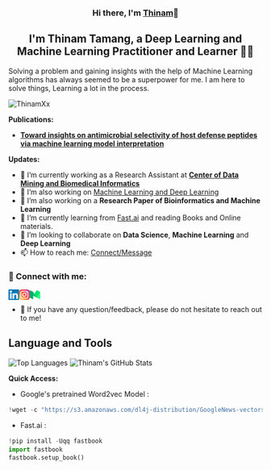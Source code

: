 <!-- ### Hey there, I'm __Thinam__! 👋 :computer: -->

<h3 align="center">
  Hi there, I'm <a href="https://www.linkedin.com/in/thinam-tamang/" target="_blank" rel="noreferrer">Thinam</a>👋
</h3>

<h2 align="center">
  I'm Thinam Tamang, a Deep Learning and Machine Learning Practitioner and Learner 🧑‍💻
</h2>

Solving a problem and gaining insights with the help of Machine Learning algorithms has always seemed to be a superpower for me. I am here to solve things, Learning a lot in the process.

<!-- I'm **Thinam Tamang**, a **Deep Learning** and **Machine Learning** **Practitioner** and **Learner**. I'm here to solve things, Learning a lot in the Process. -->

<p align="left"> <img src="https://komarev.com/ghpvc/?username=ThinamXx" alt="ThinamXx" /> </p>

**Publications:**  
- [**Toward insights on antimicrobial selectivity of host defense peptides via machine learning model interpretation**](https://doi.org/10.1016/j.ygeno.2021.08.023)  

**Updates:**
- 🔭 I’m currently working as a Research Assistant at [**Center of Data Mining and Biomedical Informatics**](https://mt.mahidol.ac.th/en/departments/center-of-data-mining-and-biomedical-informatics-2/)
- 🔭 I’m also working on [Machine Learning and Deep Learning](https://github.com/ThinamXx/MachineLearning_DeepLearning.git)
- 🔭 I’m also working on a **Research Paper of Bioinformatics and Machine Learning**
- 🌱 I’m currently learning from [Fast.ai](https://course.fast.ai/#) and reading Books and Online materials.
- 👯 I’m looking to collaborate on **Data Science**, **Machine Learning** and **Deep Learning**
- 📫 How to reach me: [Connect/Message](https://www.linkedin.com/in/thinam-tamang-3b12831a2/)

### 🤝 Connect with me:

<a href="https://www.linkedin.com/in/thinam-tamang/"><img align="left" src="https://raw.githubusercontent.com/ThinamXx/ThinamXx/main/images/linkedin.svg" alt="ThinamXx | LinkedIn" width="21px"/></a>
<a href="https://www.instagram.com/thinamcodes__/"><img align="left" src="https://github.com/ThinamXx/ThinamXx/blob/master/images/instagram.png" alt="ThinamXx | Instagram" width="21px"/></a>
<a href="https://thinamxx.github.io/thinam.ai/"><img align="left" src="https://raw.githubusercontent.com/ThinamXx/ThinamXx/main/images/medium.svg" alt="ThinamXx | Medium" width="21px"/></a>
</br>
- 💬 If you have any question/feedback, please do not hesitate to reach out to me!



<!-- ### Find me around:
- [LinkedIn](https://www.linkedin.com/in/thinam-tamang-3b12831a2/) :earth_asia:
- [Mail](https://www.linkedin.com/in/thinam-tamang-3b12831a2/) :email: -->

## **Language and Tools**

![Top Languages](https://github-readme-stats.vercel.app/api/top-langs/?username=ThinamXx&theme=radical)
![Thinam's GitHub Stats](https://github-readme-stats.vercel.app/api?username=ThinamXx&hide=prs,issues,contribs?username=ThinamXx&count_private=true?username=ThinamXx&show_icons=true&theme=radical)

**Quick Access:**
- Google's pretrained Word2vec Model :

```javascript
!wget -c "https://s3.amazonaws.com/dl4j-distribution/GoogleNews-vectors-negative300.bin.gz"
```

- Fast.ai : 

```python
!pip install -Uqq fastbook
import fastbook
fastbook.setup_book()
```

<!--
**ThinamXx/ThinamXx** is a ✨ _special_ ✨ repository because its `README.md` (this file) appears on your GitHub profile.

Here are some ideas to get you started:
- 🔭 I’m currently working as a Developer Internship at [**Information and Language Processing Research Lab**](https://ilprl.ku.edu.np/)
- 🔭 I’m currently working on ...
- 🌱 I’m currently learning ...
- 👯 I’m looking to collaborate on ...
- 🤔 I’m looking for help with ...
- 💬 Ask me about ...
- 📫 How to reach me: ...
- 😄 Pronouns: ...
- ⚡ Fun fact: ...
-->
